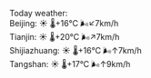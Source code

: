 Today weather:  
Beijing: ☀️   🌡️+16°C 🌬️↙7km/h  
Tianjin: ☀️   🌡️+20°C 🌬️↗7km/h  
Shijiazhuang: ☀️   🌡️+16°C 🌬️↑7km/h  
Tangshan: ☀️   🌡️+17°C 🌬️↑9km/h  
